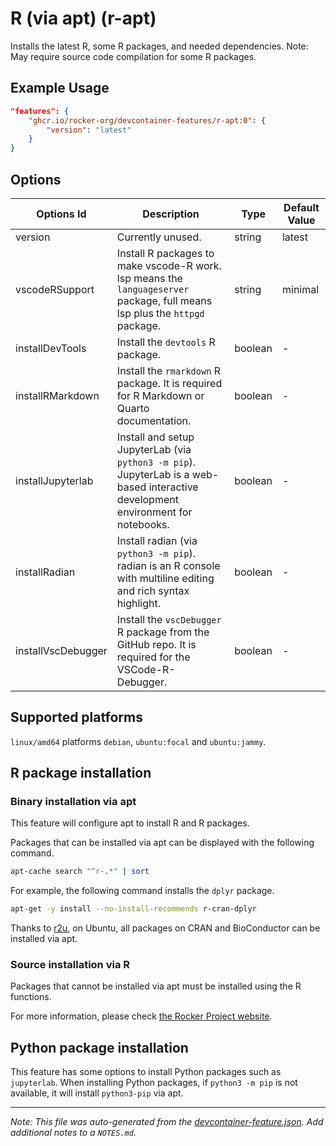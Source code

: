 
# R (via apt) (r-apt)

Installs the latest R, some R packages, and needed dependencies. Note: May require source code compilation for some R packages.

## Example Usage

```json
"features": {
    "ghcr.io/rocker-org/devcontainer-features/r-apt:0": {
        "version": "latest"
    }
}
```

## Options

| Options Id | Description | Type | Default Value |
|-----|-----|-----|-----|
| version | Currently unused. | string | latest |
| vscodeRSupport | Install R packages to make vscode-R work. lsp means the `languageserver` package, full means lsp plus the `httpgd` package. | string | minimal |
| installDevTools | Install the `devtools` R package. | boolean | - |
| installRMarkdown | Install the `rmarkdown` R package. It is required for R Markdown or Quarto documentation. | boolean | - |
| installJupyterlab | Install and setup JupyterLab (via `python3 -m pip`). JupyterLab is a web-based interactive development environment for notebooks. | boolean | - |
| installRadian | Install radian (via `python3 -m pip`). radian is an R console with multiline editing and rich syntax highlight. | boolean | - |
| installVscDebugger | Install the `vscDebugger` R package from the GitHub repo. It is required for the VSCode-R-Debugger. | boolean | - |

<!-- markdownlint-disable MD041 -->

## Supported platforms

`linux/amd64` platforms `debian`, `ubuntu:focal` and `ubuntu:jammy`.

## R package installation

### Binary installation via apt

This feature will configure apt to install R and R packages.

Packages that can be installed via apt can be displayed with the following command.

```sh
apt-cache search "^r-.*" | sort
```

For example, the following command installs the `dplyr` package.

```sh
apt-get -y install --no-install-recommends r-cran-dplyr
```

Thanks to [r2u](https://eddelbuettel.github.io/r2u/), on Ubuntu,
all packages on CRAN and BioConductor can be installed via apt.

### Source installation via R

Packages that cannot be installed via apt must be installed using the R functions.

For more information, please check [the Rocker Project website](https://rocker-project.org/use/extending.html).

## Python package installation

This feature has some options to install Python packages such as `jupyterlab`.
When installing Python packages, if `python3 -m pip` is not available, it will install `python3-pip` via apt.


---

_Note: This file was auto-generated from the [devcontainer-feature.json](https://github.com/rocker-org/devcontainer-features/blob/main/src/r-apt/devcontainer-feature.json).  Add additional notes to a `NOTES.md`._
